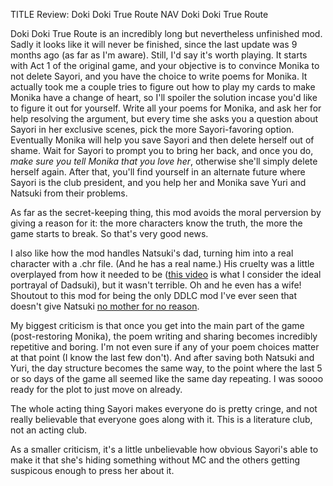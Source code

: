 TITLE Review: Doki Doki True Route
NAV Doki Doki True Route

Doki Doki True Route is an incredibly long but nevertheless unfinished mod. Sadly it looks like it will never be finished, since the last update was 9 months ago (as far as I'm aware). Still, I'd say it's worth playing. It starts with Act 1 of the original game, and your objective is to convince Monika to not delete Sayori, and you have the choice to write poems for Monika. It actually took me a couple tries to figure out how to play my cards to make Monika have a change of heart, so I'll spoiler the solution incase you'd like to figure it out for yourself. <span class="spoiler">Write all your poems for Monika, and ask her for help resolving the argument, but every time she asks you a question about Sayori in her exclusive scenes, pick the more Sayori-favoring option. Eventually Monika will help you save Sayori and then delete herself out of shame. Wait for Sayori to prompt you to bring her back, and once you do, *make sure you tell Monika that you love her*, otherwise she'll simply delete herself again</span>. After that, you'll find yourself in an alternate future where Sayori is the club president, and you help her and Monika save Yuri and Natsuki from their problems.

As far as the secret-keeping thing, this mod avoids the moral perversion by giving a reason for it: the more characters know the truth, the more the game starts to break. So that's very good news.

I also like how the mod handles Natsuki's dad, turning him into a real character with a .chr file. (And he has a real name.) His cruelty was a little overplayed from how it needed to be ([this video](https://www.youtube.com/watch?v=qcb7lAxiFEY) is what I consider the ideal portrayal of Dadsuki), but it wasn't terrible. Oh and he even has a wife! Shoutout to this mod for being the only DDLC mod I've ever seen that doesn't give Natsuki [no mother for no reason](/fiction/sexist_tropes).

My biggest criticism is that once you get into the main part of the game (post-restoring Monika), the poem writing and sharing becomes incredibly repetitive and boring. I'm not even sure if any of your poem choices matter at that point (I know the last few don't). And after saving both Natsuki and Yuri, the day structure becomes the same way, to the point where the last 5 or so days of the game all seemed like the same day repeating. I was soooo ready for the plot to just move on already.

The whole acting thing Sayori makes everyone do is pretty cringe, and not really believable that everyone goes along with it. This is a literature club, not an acting club.

As a smaller criticism, it's a little unbelievable how obvious Sayori's able to make it that she's hiding something without MC and the others getting suspicous enough to press her about it.
